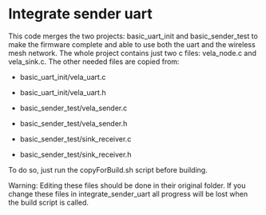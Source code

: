 Integrate sender uart
========================

This code merges the two projects: basic_uart_init and basic_sender_test to make the firmware complete and able to use both the uart and the wireless mesh network.
The whole project contains just two c files: vela_node.c and vela_sink.c. The other needed files are copied from:

- basic_uart_init/vela_uart.c

- basic_uart_init/vela_uart.h 

- basic_sender_test/vela_sender.c 

- basic_sender_test/vela_sender.h 

- basic_sender_test/sink_receiver.c

- basic_sender_test/sink_receiver.h

To do so, just run the copyForBuild.sh script before building.

Warning: Editing these files should be done in their original folder. If you change these files in integrate_sender_uart all progress will be lost when the build script is called.

